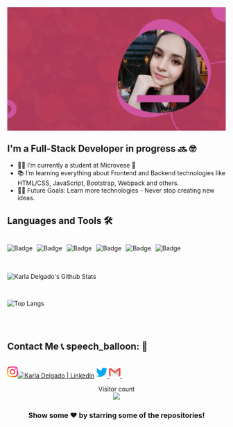 

<img align="center" alt="GIF" src="./multimedia/github-profile.gif" />

<br>

## I'm a Full-Stack Developer in progress :soon: 	:nerd_face:

- 👨‍💻 I’m currently a student at Microvese :purple_heart:
- 📚 I’m learning everything about Frontend and Backend technologies like HTML/CSS, JavaScript, Bootstrap, Webpack and others.
- 💪🏼 Future Goals: Learn more technologies - Never stop creating new ideas.

## Languages and Tools 🛠 

<br>
<img alt="Badge" style="float: left; margin-right: 10px;"  src="https://img.shields.io/badge/html5%20-%23E34F26.svg?&style=for-the-badge&logo=html5&logoColor=white"/>    
<img alt="Badge" style="float: left; margin-right: 10px;"  src="https://img.shields.io/badge/css3%20-%231572B6.svg?&style=for-the-badge&logo=css3&logoColor=white"/>    
<img alt="Badge" style="float: left; margin-right: 10px;"  src="https://img.shields.io/badge/javascript%20-%23323330.svg?&style=for-the-badge&logo=javascript&logoColor=%23F7DF1E"/>    
<img alt="Badge" style="float: left; margin-right: 10px;"  src="https://img.shields.io/badge/node.js%20-%2343853D.svg?&style=for-the-badge&logo=node.js&logoColor=white"/>    
<img alt="Badge" style="float: left; margin-right: 10px;"  src="https://img.shields.io/badge/bootstrap%20-%23563D7C.svg?&style=for-the-badge&logo=bootstrap&logoColor=white"/> 

<img alt="Badge" style="float: left; margin-right: 10px;"  src="https://img.shields.io/badge/git%20-%23F05033.svg?&style=for-the-badge&logo=git&logoColor=white"/>    

<br>

<br>

<br>

![Karla Delgado's Github Stats](https://github-readme-stats.vercel.app/api?username=karlavdelgadof&count_private=true&show_icons=true&theme=radical&include_all_commits=true)

<br>

![Top Langs](https://github-readme-stats.vercel.app/api/top-langs/?username=karlavdelgadof&theme=radical)


<br>

<br>

##  Contact Me :telephone_receiver:	speech_balloon: :bust_in_silhouette:
<br>
  <a href="https://www.linkedin.com/in/karla-delgado-613a32239/"><img  alt="Karla Delgado | Linkedin" width="24px" src="./icons/Linkedin.svg"/></a>
  <a href="https://twitter.com/karlavdelgadof">
    <img alt="Karla Delgado | Twitter" width="26px" src="./multimedia/Twitter.svg"/>
  </a>
  <a href="mailto:karlavdelgadof@gmail.com">
    <img  alt="Karla Delgado | Gmail" width="26px" src="./multimedia/Gmail.svg"/>
  </a>
  <a href="https://www.instagram.com/karlavdelgadof/">
    <img align="left" alt="Karla Delgado | Instagram" width="24px" src="./multimedia/Instagram.svg"/>
  </a> &nbsp;&nbsp;


<p align="center"> 
  Visitor count<br>
  <img src="https://profile-counter.glitch.me/karlavdelgadof/count.svg" />
</p>


<div align="center">

### Show some ❤️ by starring some of the repositories!

</div>


